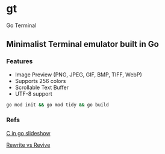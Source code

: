 # gt
Go Terminal 
## Minimalist Terminal emulator built in Go

### Features

- Image Preview (PNG, JPEG, GIF, BMP, TIFF, WebP)
- Supports 256 colors
- Scrollable Text Buffer
- UTF-8 support

```bash
go mod init && go mod tidy && go build
```


### Refs

[C in go slideshow](http://akrennmair.github.io/golang-cgo-slides/#3)

[Rewrite vs Revive](https://medium.com/mysterium-network/golang-c-interoperability-caf0ba9f7bf3)

